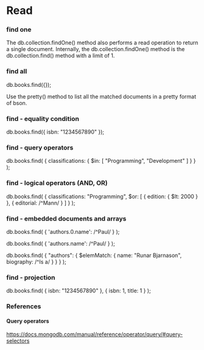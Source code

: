 # Read

### find one

The db.collection.findOne() method also performs a read operation to return a single document. Internally, the db.collection.findOne() method is the db.collection.find() method with a limit of 1.

### find all

db.books.find({});

Use the pretty() method to list all the matched documents in a pretty format of bson.

### find - equality condition

db.books.find({ isbn: "1234567890" });

### find - query operators

db.books.find( { classifications: { $in: [ "Programming", "Development" ] } } );

### find - logical operators (AND, OR)

db.books.find(
 {
     classifications: "Programming",
     $or: [ { edition: { $lt: 2000 } }, { editorial: /^Mann/ } ]
 }
);

### find - embedded documents and arrays

db.books.find( { 'authors.0.name': /^Paul/ } );

db.books.find( { 'authors.name': /^Paul/ } );

db.books.find( { "authors": { $elemMatch: { name: "Runar Bjarnason", biography: /^Is a/ } } } );

### find - projection

db.books.find( { isbn: "1234567890" }, { isbn: 1, title: 1 } );


### References

#### Query operators

https://docs.mongodb.com/manual/reference/operator/query/#query-selectors

